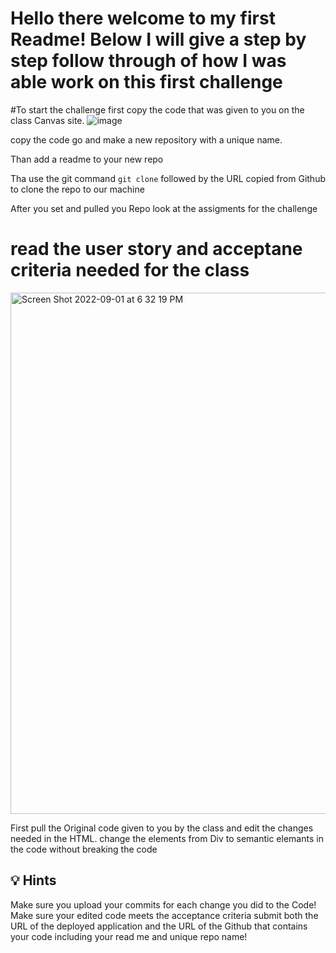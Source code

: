  # Hello there welcome to my first Readme! Below I will give a step by step follow through of how I was able work on this first challenge

#To start the challenge first copy the code that was given to you on the class Canvas site.
![image](https://user-images.githubusercontent.com/111815335/188024003-844bd942-39ad-492b-8bdd-438f832b46b7.png)

 copy the code go and make a new repository with a unique name. 

Than add a readme to your new repo

Tha use the git command `git clone` followed by the URL copied from Github to clone the repo to our machine

After you set and pulled you Repo look at the assigments for the challenge 
# read the user story and acceptane criteria needed for the class
<img width="834" alt="Screen Shot 2022-09-01 at 6 32 19 PM" src="https://user-images.githubusercontent.com/111815335/188029722-ea0a24a3-b023-4860-a351-d6b3b5274aa4.png">

First pull the Original code given to you by the class and edit the changes needed in the HTML.
change the elements from Div to semantic elemants in the code without breaking the code

## 💡 Hints
Make sure you upload your commits for each change you did to the Code!
Make sure your edited code meets the acceptance criteria 
submit both the URL of the deployed application and the URL of the Github that contains your code including your read me and unique repo name!
